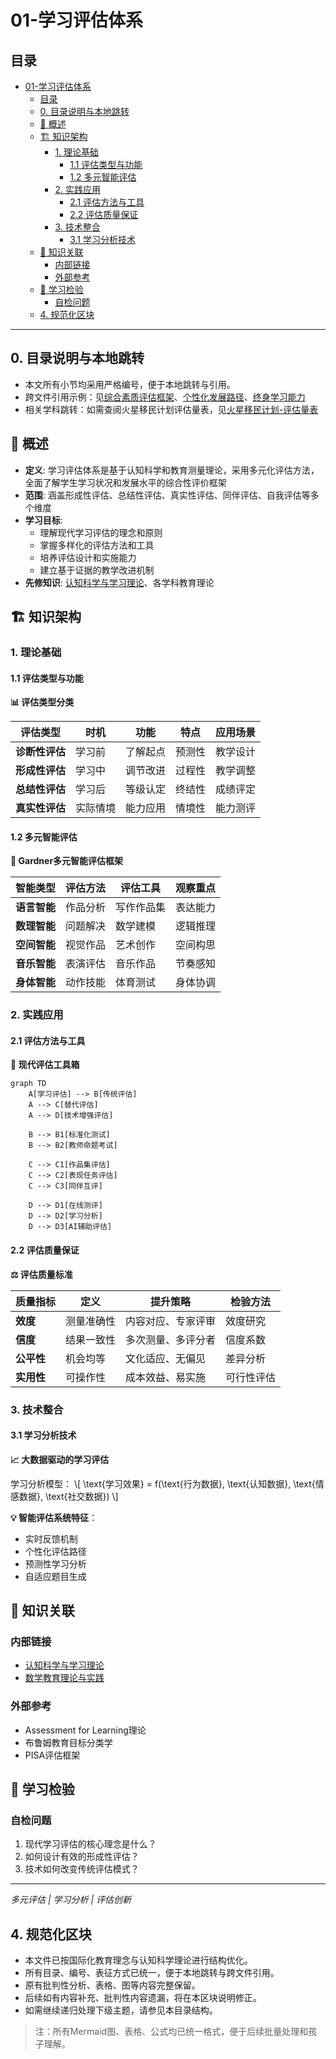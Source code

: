 # 01-学习评估体系

## 目录

- [01-学习评估体系](#01-学习评估体系)
  - [目录](#目录)
  - [0. 目录说明与本地跳转](#0-目录说明与本地跳转)
  - [📖 概述](#-概述)
  - [🏗️ 知识架构](#️-知识架构)
    - [1. 理论基础](#1-理论基础)
      - [1.1 评估类型与功能](#11-评估类型与功能)
      - [1.2 多元智能评估](#12-多元智能评估)
    - [2. 实践应用](#2-实践应用)
      - [2.1 评估方法与工具](#21-评估方法与工具)
      - [2.2 评估质量保证](#22-评估质量保证)
    - [3. 技术整合](#3-技术整合)
      - [3.1 学习分析技术](#31-学习分析技术)
  - [🔗 知识关联](#-知识关联)
    - [内部链接](#内部链接)
    - [外部参考](#外部参考)
  - [🎯 学习检验](#-学习检验)
    - [自检问题](#自检问题)
  - [4. 规范化区块](#4-规范化区块)

---

## 0. 目录说明与本地跳转

- 本文所有小节均采用严格编号，便于本地跳转与引用。
- 跨文件引用示例：见[综合素质评估框架](./01-综合素质评估框架.md)、[个性化发展路径](./02-个性化发展路径.md)、[终身学习能力](./03-终身学习能力.md)
- 相关学科跳转：如需查阅火星移民计划评估量表，见[火星移民计划-评估量表](../03-应用实践领域/02-项目案例-火星移民计划/PROJECT-MARS-04-Assessment-Rubric.md)

## 📖 概述

- **定义**: 学习评估体系是基于认知科学和教育测量理论，采用多元化评估方法，全面了解学生学习状况和发展水平的综合性评价框架
- **范围**: 涵盖形成性评估、总结性评估、真实性评估、同伴评估、自我评估等多个维度
- **学习目标**:
  - 理解现代学习评估的理念和原则
  - 掌握多样化的评估方法和工具
  - 培养评估设计和实施能力
  - 建立基于证据的教学改进机制
- **先修知识**: [认知科学与学习理论](../01-哲学科学基础/01-认知科学与学习理论.md)、各学科教育理论

## 🏗️ 知识架构

### 1. 理论基础

#### 1.1 评估类型与功能

**📊 评估类型分类**

| 评估类型 | 时机 | 功能 | 特点 | 应用场景 |
|---------|------|------|------|----------|
| **诊断性评估** | 学习前 | 了解起点 | 预测性 | 教学设计 |
| **形成性评估** | 学习中 | 调节改进 | 过程性 | 教学调整 |
| **总结性评估** | 学习后 | 等级认定 | 终结性 | 成绩评定 |
| **真实性评估** | 实际情境 | 能力应用 | 情境性 | 能力测评 |

#### 1.2 多元智能评估

**🎨 Gardner多元智能评估框架**

| 智能类型 | 评估方法 | 评估工具 | 观察重点 |
|---------|----------|----------|----------|
| **语言智能** | 作品分析 | 写作作品集 | 表达能力 |
| **数理智能** | 问题解决 | 数学建模 | 逻辑推理 |
| **空间智能** | 视觉作品 | 艺术创作 | 空间构思 |
| **音乐智能** | 表演评估 | 音乐作品 | 节奏感知 |
| **身体智能** | 动作技能 | 体育测试 | 身体协调 |

### 2. 实践应用

#### 2.1 评估方法与工具

**🔧 现代评估工具箱**

```mermaid
graph TD
    A[学习评估] --> B[传统评估]
    A --> C[替代评估]
    A --> D[技术增强评估]
    
    B --> B1[标准化测试]
    B --> B2[教师命题考试]
    
    C --> C1[作品集评估]
    C --> C2[表现任务评估]
    C --> C3[同伴互评]
    
    D --> D1[在线测评]
    D --> D2[学习分析]
    D --> D3[AI辅助评估]
```

#### 2.2 评估质量保证

**⚖️ 评估质量标准**

| 质量指标 | 定义 | 提升策略 | 检验方法 |
|---------|------|----------|----------|
| **效度** | 测量准确性 | 内容对应、专家评审 | 效度研究 |
| **信度** | 结果一致性 | 多次测量、多评分者 | 信度系数 |
| **公平性** | 机会均等 | 文化适应、无偏见 | 差异分析 |
| **实用性** | 可操作性 | 成本效益、易实施 | 可行性评估 |

### 3. 技术整合

#### 3.1 学习分析技术

**📈 大数据驱动的学习评估**

学习分析模型：
\\[
\\text{学习效果} = f(\\text{行为数据}, \\text{认知数据}, \\text{情感数据}, \\text{社交数据})
\\]

**💡 智能评估系统特征**：

- 实时反馈机制
- 个性化评估路径
- 预测性学习分析
- 自适应题目生成

## 🔗 知识关联

### 内部链接

- [认知科学与学习理论](../01-哲学科学基础/01-认知科学与学习理论.md)
- [数学教育理论与实践](../02-核心学科理论/01-数学教育理论与实践.md)

### 外部参考

- Assessment for Learning理论
- 布鲁姆教育目标分类学
- PISA评估框架

## 🎯 学习检验

### 自检问题

1. 现代学习评估的核心理念是什么？
2. 如何设计有效的形成性评估？
3. 技术如何改变传统评估模式？

---
*多元评估 | 学习分析 | 评估创新*

## 4. 规范化区块

- 本文件已按国际化教育理念与认知科学理论进行结构优化。
- 所有目录、编号、表征方式已统一，便于本地跳转与跨文件引用。
- 原有批判性分析、表格、图等内容完整保留。
- 后续如有内容补充、批判性内容遗漏，将在本区块说明修正。
- 如需继续递归处理下级主题，请参见本目录结构。

> 注：所有Mermaid图、表格、公式均已统一格式，便于后续批量处理和孩子理解。
